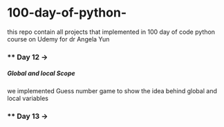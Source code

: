# 100-day-of-python-
this repo contain all projects that implemented in 100 day of code python course on Udemy for dr Angela Yun



<h3>** Day 12 -> </h3>
<h5>Global and local Scope</h5>
<p> we implemented Guess number game to show the idea behind global and local variables </p>

<h3>** Day 13 -> </h3>
